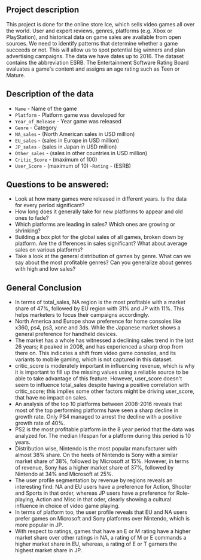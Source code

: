 ## Project description

This project is done for the online store Ice, which sells video games all over the world. User and expert reviews, genres, platforms (e.g. Xbox or PlayStation), and historical data on game sales are available from open sources. We need to identify patterns that determine whether a game succeeds or not. This will allow us to spot potential big winners and plan advertising campaigns.
The data we have dates up to 2016. The dataset contains the abbreviation ESRB. The Entertainment Software Rating Board evaluates a game's content and assigns an age rating such as Teen or Mature.

## Description of the data

- `Name` - Name of the game
- `Platform` - Platform game was developed for
- `Year_of_Release` - Year game was released
- `Genre` - Category
- `NA_sales` - (North American sales in USD million)
- `EU_sales` - (sales in Europe in USD million)
- `JP_sales` - (sales in Japan in USD million)
- `Other_sales` - (sales in other countries in USD million)
- `Critic_Score` - (maximum of 100)
- `User_Score` - (maximum of 10)
 -`Rating` - (ESRB)

## Questions to be answered:

- Look at how many games were released in different years. Is the data for every period significant?
- How long does it generally take for new platforms to appear and old ones to fade?
- Which platforms are leading in sales? Which ones are growing or shrinking? 
- Building a box plot for the global sales of all games, broken down by platform. Are the differences in sales significant? What about average sales on various platforms?
- Take a look at the general distribution of games by genre. What can we say about the most profitable genres? Can you generalize about genres with high and low sales?

## General Conclusion
- In terms of total_sales, NA region is the most profitable with a market share of 47%, followed by EU region with 31% and JP with 11%. This helps marketers to focus their campaigns accordingly.
- North America and Europe show preference for home consoles like x360, ps4, ps3, xone and 3ds. While the Japanese market shows a general preference for handheld devices.
- The market has a whole has witnessed a declining sales trend in the last 26 years; it peaked in 2008, and has experienced a sharp drop from there on. This indicates a shift from video game consoles, and its variants to mobile gaming, which is not captured in this dataset.
- critic_score is moderately important in influencing revenue, which is why it is important to fill up the missing values using a reliable source to be able to take advantage of this feature. However, user_score doesn't seem to influence total_sales despite having a positive correlation with critic_score; this implies some other factors might be driving user_score, that have no impact on sales.
- An analysis of the top 10 platforms between 2008-2016 reveals that most of the top performing platforms have seen a sharp decline in growth rate. Only PS4 managed to arrest the decline with a positive growth rate of 40%.
- PS2 is the most profitable platform in the 8 year period that the data was analyzed for. The median lifespan for a platform during this period is 10 years.
- Distribution wise, Nintendo is the most popular manufacturer with almost 38% share. On the heels of Nintendo is Sony with a similar market share of 38%, followed by Microsoft at 15%. However, in terms of revenue, Sony has a higher market share of 37%, followed by Nintendo at 34% and Microsoft at 25%.
- The user profile segmentation by revenue by regions reveals an interesting find: NA and EU users have a preference for Action, Shooter and Sports in that order, whereas JP users have a preference for Role-playing, Action and Misc in that oder, clearly showing a cultural influence in choice of video game playing.
- In terms of platform too, the user profile reveals that EU and NA users prefer games on Microsoft and Sony platforms over Nintendo, which is more popular in JP.
- With respect to ratings, games that have an E or M rating have a higher market share over other ratings in NA, a rating of M or E commands a higher market share in EU, whereas, a rating of E or T garners the highest market share in JP.

